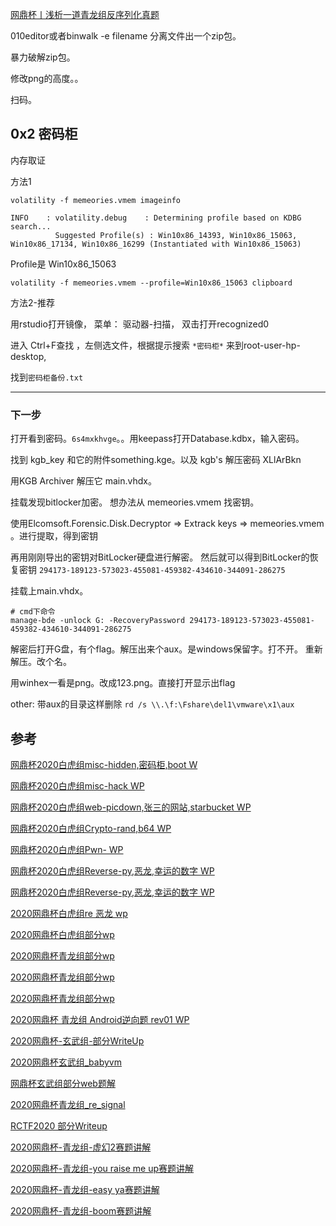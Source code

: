 [网鼎杯丨浅析一道青龙组反序列化真题](https://mp.weixin.qq.com/s/VkqWxb_HoNJmlDNExhIPoA)

010editor或者binwalk -e filename 分离文件出一个zip包。

暴力破解zip包。

修改png的高度。。

扫码。

## 0x2 密码柜

内存取证

方法1

    volatility -f memeories.vmem imageinfo

    INFO    : volatility.debug    : Determining profile based on KDBG search...
              Suggested Profile(s) : Win10x86_14393, Win10x86_15063, Win10x86_17134, Win10x86_16299 (Instantiated with Win10x86_15063)

Profile是 Win10x86_15063

    volatility -f memeories.vmem --profile=Win10x86_15063 clipboard

方法2-推荐

用rstudio打开镜像， 菜单： 驱动器-扫描， 双击打开recognized0 

进入 Ctrl+F查找 ，左侧选文件，根据提示搜索 `*密码柜*` 来到root-user-hp-desktop, 

找到`密码柜备份.txt`

---

### 下一步

打开看到密码。`6s4mxkhvge`。。用keepass打开Database.kdbx，输入密码。

找到 kgb_key 和它的附件something.kge。以及 kgb's 解压密码 XLlArBkn

用KGB Archiver 解压它 main.vhdx。

挂载发现bitlocker加密。 想办法从 memeories.vmem 找密钥。

使用Elcomsoft.Forensic.Disk.Decryptor => Extrack keys => memeories.vmem 。进行提取，得到密钥

再用刚刚导出的密钥对BitLocker硬盘进行解密。 然后就可以得到BitLocker的恢复密钥 `294173-189123-573023-455081-459382-434610-344091-286275`

挂载上main.vhdx。

    # cmd下命令
    manage-bde -unlock G: -RecoveryPassword 294173-189123-573023-455081-459382-434610-344091-286275

解密后打开G盘，有个flag。解压出来个aux。是windows保留字。打不开。 重新解压。改个名。

用winhex一看是png。改成123.png。直接打开显示出flag

other: 带aux的目录这样删除 `rd /s \\.\f:\Fshare\del1\vmware\x1\aux`

## 参考
[网鼎杯2020白虎组misc-hidden,密码柜,boot W](https://www.52pojie.cn/thread-1180202-1-1.html)

[网鼎杯2020白虎组misc-hack WP](https://www.52pojie.cn/thread-1180008-1-2.html)

[网鼎杯2020白虎组web-picdown,张三的网站,starbucket WP](https://www.52pojie.cn/thread-1180274-1-1.html)

[网鼎杯2020白虎组Crypto-rand,b64 WP](https://www.52pojie.cn/thread-1180315-1-1.html)

[网鼎杯2020白虎组Pwn- WP](https://www.52pojie.cn/thread-1180410-1-2.html)

[网鼎杯2020白虎组Reverse-py,恶龙,幸运的数字 WP](https://www.52pojie.cn/thread-1180352-1-2.html)

[网鼎杯2020白虎组Reverse-py,恶龙,幸运的数字 WP](https://l0x1c.github.io/2020/05/15/2020-5-14/#HERO)

[2020网鼎杯白虎组re 恶龙 wp ](https://www.52pojie.cn/thread-1181663-1-2.htm)

[2020网鼎杯白虎组部分wp](https://mp.weixin.qq.com/s/p8gkE-cR5Z8bUu_pdqox5w)

[2020网鼎杯青龙组部分wp](https://www.52pojie.cn/thread-1176169-1-2.html)

[2020网鼎杯青龙组部分wp](https://mp.weixin.qq.com/s/8LIKn9QMXUtbsTCaASAVog)

[2020网鼎杯青龙组部分wp](https://www.bilibili.com/video/BV1UZ4y1s7v1)

[2020网鼎杯 青龙组 Android逆向题 rev01 WP](https://mp.weixin.qq.com/s/st6w3ax_DLHhd-AK5F509g)

[2020网鼎杯-玄武组-部分WriteUp](https://mp.weixin.qq.com/s/xNDUYkxCIEJuvHJWQwtflw)

[2020网鼎杯玄武组_babyvm](https://mp.weixin.qq.com/s/VlTMmxuRKHZyjzI7OvamnQ)

[网鼎杯玄武组部分web题解](https://mp.weixin.qq.com/s/Kr2AlygNpeM7UYiLPINcrA)

[2020网鼎杯青龙组_re_signal](https://mp.weixin.qq.com/s/uI2nLuM1K-J-fWBA-5Z7Zw)

[RCTF2020 部分Writeup](https://mp.weixin.qq.com/s/3II5Etd2QpDqn5m0z7p88A)

[2020网鼎杯-青龙组-虚幻2赛题讲解](https://www.bilibili.com/video/BV1AK4y1t7T1)

[2020网鼎杯-青龙组-you raise me up赛题讲解](https://www.bilibili.com/video/BV1ma4y1i7C7)

[2020网鼎杯-青龙组-easy ya赛题讲解](https://www.bilibili.com/video/BV1654y1X7og)

[2020网鼎杯-青龙组-boom赛题讲解](https://www.bilibili.com/video/BV1UZ4y1s7v1)